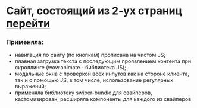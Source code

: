 # Сайт, состоящий из 2-ух страниц [перейти](https://karina088.github.io/lawyer_website/index.html)

### Применяла: 
- навигация по сайту (по кнопкам) прописана на чистом JS;
- плавная загрузка текста с последующим проявлением контента при скроллинге (wow.animate - библиотека JS);
- модальные окна с проверкой всех инпутов как на стороне клиента, так и с помощью JS, в том числе, использование регулярных выражений;
- применяла библиотеку swiper-bundle для свайперов, кастомизирован, расширяла компоненты для каждого из свайперов
